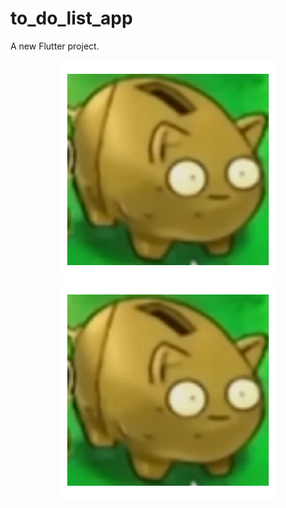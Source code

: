 # to_do_list_app

A new Flutter project.

<p align="center">
  <img src="assets/image.webp" width="350" title="hover text">
  <img src="assets/image.webp" width="350" alt="accessibility text">
</p>